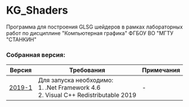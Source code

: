 # KG_Shaders
Программа для построения GLSG шейдеров в рамках лабораторных работ по дисциплине "Компьютерная графика" ФГБОУ ВО "МГТУ "СТАНКИН"

### Собранная версия:

| Версия | Требования | Примечания |
| --- | --- | --- |
| [2019-1](http://itvs-stankin.ru/files/KG-SHADERS-2019-1.zip) | Для запуска необходимо: <br> 1. .Net Framework 4.6 <br> 2. Visual C++ Redistributable  2019 | - |
